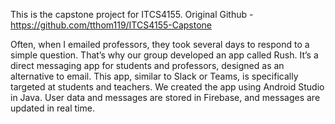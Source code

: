 This is the capstone project for ITCS4155. Original Github - https://github.com/tthom119/ITCS4155-Capstone

Often, when I emailed professors, they took several days to respond to a simple question. That’s why our group developed an app called Rush. It’s a direct messaging app for students and professors, designed as an alternative to email. This app, similar to Slack or Teams, is specifically targeted at students and teachers. We created the app using Android Studio in Java. User data and messages are stored in Firebase, and messages are updated in real time.
